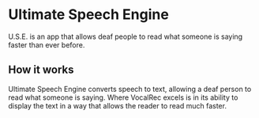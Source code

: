 # Ultimate Speech Engine
U.S.E. is an app that allows deaf people to read what someone is saying faster than ever before.

## How it works
Ultimate Speech Engine converts speech to text, allowing a deaf person to read what someone is saying.  Where VocalRec excels is in its ability to display the text in a way that allows the reader to read much faster.


